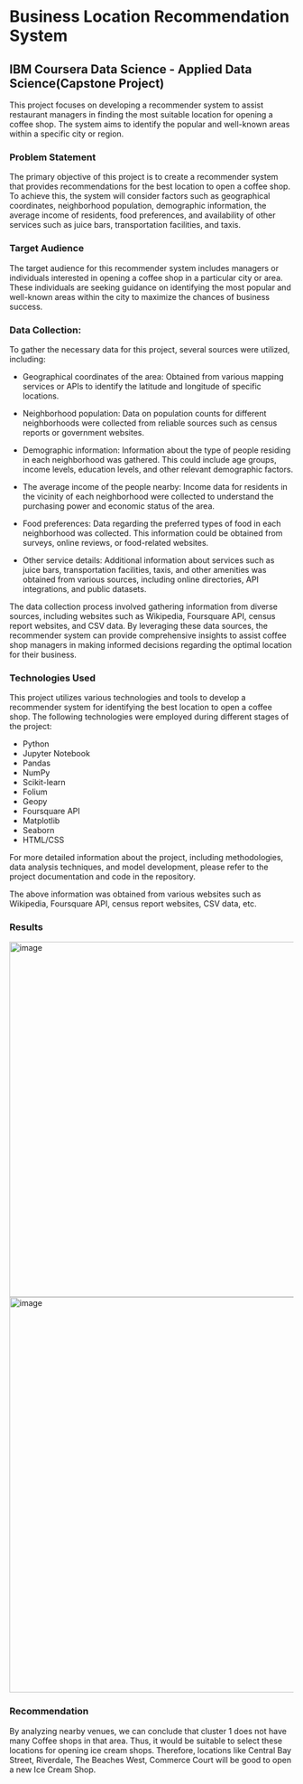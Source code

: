 # Business Location Recommendation System
## IBM Coursera Data Science - Applied Data Science(Capstone Project)

This project focuses on developing a recommender system to assist restaurant managers in finding the most suitable location for opening a coffee shop. The system aims to identify the popular and well-known areas within a specific city or region.

### Problem Statement
The primary objective of this project is to create a recommender system that provides recommendations for the best location to open a coffee shop. To achieve this, the system will consider factors such as geographical coordinates, neighborhood population, demographic information, the average income of residents, food preferences, and availability of other services such as juice bars, transportation facilities, and taxis.

### Target Audience
The target audience for this recommender system includes managers or individuals interested in opening a coffee shop in a particular city or area. These individuals are seeking guidance on identifying the most popular and well-known areas within the city to maximize the chances of business success.

### Data Collection:
To gather the necessary data for this project, several sources were utilized, including:

- Geographical coordinates of the area: Obtained from various mapping services or APIs to identify the latitude and longitude of specific locations.

- Neighborhood population: Data on population counts for different neighborhoods were collected from reliable sources such as census reports or government websites.

- Demographic information: Information about the type of people residing in each neighborhood was gathered. This could include age groups, income levels, education levels, and other relevant demographic factors.

- The average income of the people nearby: Income data for residents in the vicinity of each neighborhood were collected to understand the purchasing power and economic status of the area.

- Food preferences: Data regarding the preferred types of food in each neighborhood was collected. This information could be obtained from surveys, online reviews, or food-related websites.

- Other service details: Additional information about services such as juice bars, transportation facilities, taxis, and other amenities was obtained from various sources, including online directories, API integrations, and public datasets.

The data collection process involved gathering information from diverse sources, including websites such as Wikipedia, Foursquare API, census report websites, and CSV data. By leveraging these data sources, the recommender system can provide comprehensive insights to assist coffee shop managers in making informed decisions regarding the optimal location for their business.

### Technologies Used

This project utilizes various technologies and tools to develop a recommender system for identifying the best location to open a coffee shop. The following technologies were employed during different stages of the project:

- Python
- Jupyter Notebook
- Pandas
- NumPy
- Scikit-learn
- Folium
- Geopy
- Foursquare API
- Matplotlib
- Seaborn
- HTML/CSS

For more detailed information about the project, including methodologies, data analysis techniques, and model development, please refer to the project documentation and code in the repository.

The above information was obtained from various websites such
as Wikipedia, Foursquare API, census report websites, CSV data, etc.

### Results
<img width="629" alt="image" src="https://user-images.githubusercontent.com/53925983/212795447-5c5a6b08-0202-42ec-9c61-3c3436ba299b.png">


<img width="700" alt="image" src="https://user-images.githubusercontent.com/53925983/212795464-f0f49b83-2cc1-4326-b459-7666733c567d.png">


### Recommendation
By analyzing nearby venues, we can conclude that cluster 1  does not have many Coffee shops in that	area. Thus, it  would be suitable to select these locations for opening ice  cream shops.
Therefore, locations like Central Bay Street, Riverdale, The  Beaches West, Commerce Court will be good to open a new Ice  Cream Shop.

